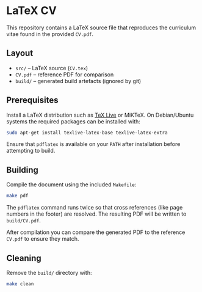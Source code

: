 # LaTeX CV

This repository contains a LaTeX source file that reproduces the curriculum vitae found in the provided `CV.pdf`.

## Layout

- `src/` – LaTeX source (`CV.tex`)
- `CV.pdf` – reference PDF for comparison
- `build/` – generated build artefacts (ignored by git)

## Prerequisites

Install a LaTeX distribution such as [TeX Live](https://www.tug.org/texlive/) or MiKTeX. On Debian/Ubuntu systems the required packages can be installed with:

```sh
sudo apt-get install texlive-latex-base texlive-latex-extra
```

Ensure that `pdflatex` is available on your `PATH` after installation before attempting to build.

## Building

Compile the document using the included `Makefile`:

```sh
make pdf
```

The `pdflatex` command runs twice so that cross references (like page numbers in the footer) are resolved. The resulting PDF will be written to `build/CV.pdf`.

After compilation you can compare the generated PDF to the reference `CV.pdf` to ensure they match.

## Cleaning

Remove the `build/` directory with:

```sh
make clean
```
